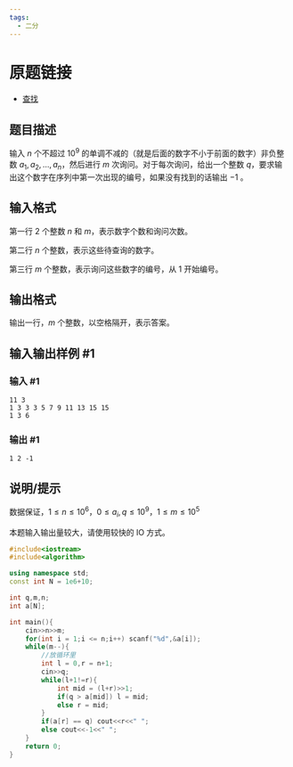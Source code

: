 ```yaml
---
tags:
  - 二分
---
```

# 原题链接
- [查找](https://www.luogu.com.cn/problem/P2249)
## 题目描述
输入 $n$ 个不超过 $10^9$ 的单调不减的（就是后面的数字不小于前面的数字）非负整数 $a_1,a_2,\dots,a_{n}$，然后进行 $m$ 次询问。对于每次询问，给出一个整数 $q$，要求输出这个数字在序列中第一次出现的编号，如果没有找到的话输出 $-1$ 。

## 输入格式
第一行 $2$ 个整数 $n$ 和 $m$，表示数字个数和询问次数。

第二行 $n$ 个整数，表示这些待查询的数字。

第三行 $m$ 个整数，表示询问这些数字的编号，从 $1$ 开始编号。
## 输出格式

输出一行，$m$ 个整数，以空格隔开，表示答案。

## 输入输出样例 #1

### 输入 #1

```
11 3
1 3 3 3 5 7 9 11 13 15 15
1 3 6
```

### 输出 #1

```
1 2 -1
```

## 说明/提示

数据保证，$1 \leq n \leq 10^6$，$0 \leq a_i,q \leq 10^9$，$1 \leq m \leq 10^5$

本题输入输出量较大，请使用较快的 IO 方式。
```cpp
#include<iostream>
#include<algorithm>

using namespace std;
const int N = 1e6+10;

int q,m,n;
int a[N];

int main(){
    cin>>n>>m;
    for(int i = 1;i <= n;i++) scanf("%d",&a[i]);
    while(m--){
    	//放循环里
        int l = 0,r = n+1;
        cin>>q;
        while(l+1!=r){
            int mid = (l+r)>>1;
            if(q > a[mid]) l = mid;
            else r = mid;
        }
        if(a[r] == q) cout<<r<<" ";
        else cout<<-1<<" ";
    }
    return 0;
}
```